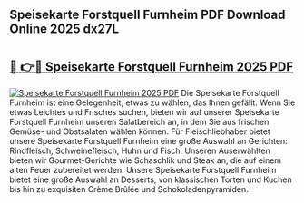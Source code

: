 ## Speisekarte Forstquell Furnheim PDF Download Online 2025 dx27L

# <h2><a href="http://gc9yn9.nevu.top/?p=Speisekarte+Forstquell+Furnheim">🔗 👉🔴 Speisekarte Forstquell Furnheim 2025 PDF</a></h2>

[![Speisekarte Forstquell Furnheim 2025 PDF](https://i.imgur.com/dBaPXMq.png)](http://gc9yn9.nevu.top/?p=Speisekarte+Forstquell+Furnheim)
Die Speisekarte Forstquell Furnheim ist eine Gelegenheit, etwas zu wählen, das Ihnen gefällt. Wenn Sie etwas Leichtes und Frisches suchen, bieten wir auf unserer Speisekarte Forstquell Furnheim unseren Salatbereich an, in dem Sie aus frischen Gemüse- und Obstsalaten wählen können. Für Fleischliebhaber bietet unsere Speisekarte Forstquell Furnheim eine große Auswahl an Gerichten: Rindfleisch, Schweinefleisch, Huhn und Fisch. Unseren Auserwählten bieten wir Gourmet-Gerichte wie Schaschlik und Steak an, die auf einem alten Feuer zubereitet werden. Unsere Speisekarte Forstquell Furnheim bietet eine große Auswahl an Desserts, von klassischen Torten und Kuchen bis hin zu exquisiten Crème Brûlée und Schokoladenpyramiden.
